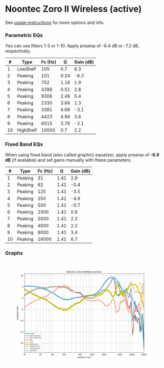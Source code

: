 # Noontec Zoro II Wireless (active)
See [usage instructions](https://github.com/jaakkopasanen/AutoEq#usage) for more options and info.

### Parametric EQs
You can use filters 1-5 or 1-10. Apply preamp of -6.4 dB or -7.2 dB, respectively.

|   # | Type      |   Fc (Hz) |    Q |   Gain (dB) |
|-----|-----------|-----------|------|-------------|
|   1 | LowShelf  |       105 | 0.7  |         6.3 |
|   2 | Peaking   |       101 | 0.24 |        -6.3 |
|   3 | Peaking   |       752 | 1.18 |         1.9 |
|   4 | Peaking   |      3288 | 0.51 |         2.8 |
|   5 | Peaking   |      9306 | 2.48 |         5.4 |
|   6 | Peaking   |      2330 | 3.68 |         1.3 |
|   7 | Peaking   |      3381 | 4.68 |        -3.1 |
|   8 | Peaking   |      4423 | 4.94 |         3.8 |
|   9 | Peaking   |      6015 | 3.76 |        -2.1 |
|  10 | HighShelf |     10000 | 0.7  |         2.2 |

### Fixed Band EQs
When using fixed band (also called graphic) equalizer, apply preamp of **-6.9 dB** (if available) and set gains manually with these parameters.

|   # | Type    |   Fc (Hz) |    Q |   Gain (dB) |
|-----|---------|-----------|------|-------------|
|   1 | Peaking |        31 | 1.41 |         2.9 |
|   2 | Peaking |        62 | 1.41 |        -0.4 |
|   3 | Peaking |       125 | 1.41 |        -3.5 |
|   4 | Peaking |       250 | 1.41 |        -4.9 |
|   5 | Peaking |       500 | 1.41 |        -0.7 |
|   6 | Peaking |      1000 | 1.41 |         0.9 |
|   7 | Peaking |      2000 | 1.41 |         2.2 |
|   8 | Peaking |      4000 | 1.41 |         2.2 |
|   9 | Peaking |      8000 | 1.41 |         3.4 |
|  10 | Peaking |     16000 | 1.41 |         6.7 |

### Graphs
![](./Noontec%20Zoro%20II%20Wireless%20(active).png)
